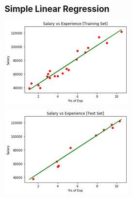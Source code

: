 # Simple Linear Regression

![alt text](https://raw.githubusercontent.com/ashokchowdary863/MachineLearning/master/2.Regression/1.Simple%20Linear%20Regression/TrainingSet.png)

![alt text](https://raw.githubusercontent.com/ashokchowdary863/MachineLearning/master/2.Regression/1.Simple%20Linear%20Regression/TestSet.png)
